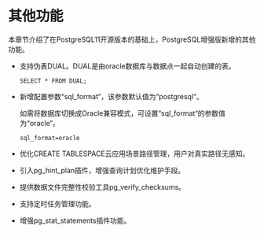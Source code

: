 # 其他功能<a name="rds_04_0011"></a>

本章节介绍了在PostgreSQL11开源版本的基础上，PostgreSQL增强版新增的其他功能。

-   支持伪表DUAL。DUAL是由oracle数据库与数据点一起自动创建的表。

    ```
    SELECT * FROM DUAL; 
    ```

-   新增配置参数“sql\_format“，该参数默认值为“postgresql“。

    如需将数据库切换成Oracle兼容模式，可设置“sql\_format“的参数值为“oracle“。

    ```
    sql_format=oracle
    ```

-   优化CREATE TABLESPACE云应用场景路径管理，用户对真实路径无感知。
-   引入pg\_hint\_plan插件，增强查询计划优化维护手段。
-   提供数据文件完整性校验工具pg\_verify\_checksums。
-   支持定时任务管理功能。
-   增强pg\_stat\_statements插件功能。

